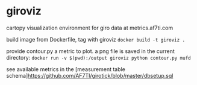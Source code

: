 # giroviz
cartopy visualization environment for giro data at metrics.af7ti.com

build image from Dockerfile, tag with giroviz
    `docker build -t giroviz .`
    
provide contour.py a metric to plot. a png file is saved in the current directory:
    `docker run -v $(pwd):/output giroviz python contour.py mufd`
    
see available metrics in the [measurement table schema]https://github.com/AF7TI/girotick/blob/master/dbsetup.sql
    
